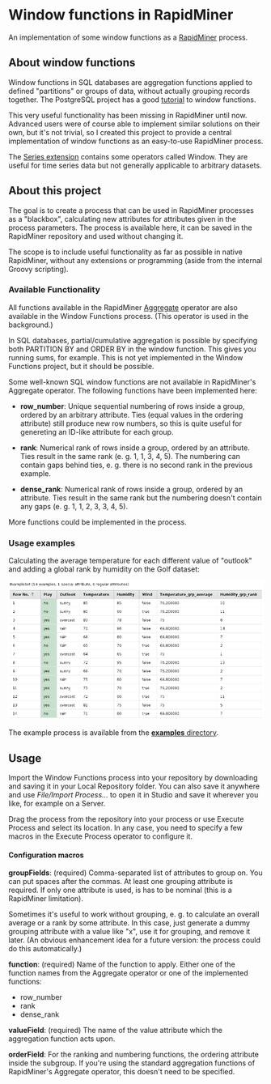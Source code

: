 # Window functions in RapidMiner

An implementation of some window functions as a [RapidMiner](https://rapidminer.com/) process.

## About window functions

Window functions in SQL databases are aggregation functions applied to defined
"partitions" or groups of data, without actually grouping records together. The
PostgreSQL project has a good 
[tutorial](https://www.postgresql.org/docs/current/static/tutorial-window.html)
to window functions. 

This very useful functionality has been missing in RapidMiner until now.
Advanced users were of course able to implement similar solutions on their own,
but it's not trivial, so I created this project to provide a central
implementation of window functions as an easy-to-use RapidMiner process.

The [Series extension](https://marketplace.rapidminer.com/UpdateServer/faces/product_details.xhtml?productId=rmx_series)
contains some operators called Window. They are useful for time series data but
not generally applicable to arbitrary datasets. 

## About this project

The goal is to create a process that can be used in RapidMiner processes as a
"blackbox", calculating new attributes for attributes given in the process
parameters. The process is available here, it can be saved in the RapidMiner
repository and used without changing it.

The scope is to include useful functionality as far as possible in native
RapidMiner, without any extensions or programming (aside from the internal
Groovy scripting). 

### Available Functionality

All functions available in the RapidMiner 
[Aggregate](http://docs.rapidminer.com/studio/operators/blending/table/grouping/aggregate.html) 
operator are also available in the Window Functions process. (This operator is
used in the background.)

In SQL databases, partial/cumulative aggregation is possible by specifying both
PARTITION BY and ORDER BY in the window function. This gives you running sums,
for example. This is not yet implemented in the Window Functions project, but it
should be possible.

Some well-known SQL window functions are not available in RapidMiner's Aggregate
operator. The following functions have been implemented here:

- **row_number**: Unique sequential numbering of rows inside a group, ordered by
  an arbitrary attribute. Ties (equal values in the ordering attribute) still
  produce new row numbers, so this is quite useful for genereting an ID-like
  attribute for each group.

- **rank**: Numerical rank of rows inside a group, ordered by an attribute. Ties
  result in the same rank (e. g. 1, 1, 3, 4, 5). The numbering can contain gaps
  behind ties, e. g. there is no second rank in the previous example.

- **dense_rank**: Numerical rank of rows inside a group, ordered by an
  attribute. Ties result in the same rank but the numbering doesn't contain any
  gaps (e. g. 1, 1, 2, 3, 3, 4, 5). 

More functions could be implemented in the process.

### Usage examples

Calculating the average temperature for each different value of "outlook" and
adding a global rank by humidity on the Golf dataset:

![Golf with average temperature and humidity rank](images/golf-temperature-humidity.png)

The example process is available from the [**examples** directory](examples/). 


## Usage

Import the Window Functions process into your repository by downloading and
saving it in your Local Repository folder. You can also save it anywhere and use
_File/Import Process..._ to open it in Studio and save it wherever you like, for
example on a Server.

Drag the process from the repository into your process or use Execute Process
and select its location. In any case, you need to specify a few macros in the
Execute Process operator to configure it.

#### Configuration macros

**groupFields**: (required) Comma-separated list of attributes to group on. You
can put spaces after the commas. At least one grouping attribute is required. If
only one attribute is used, is has to be nominal (this is a RapidMiner
limitation). 

Sometimes it's useful to work without grouping, e. g. to calculate an overall
average or a rank by some attribute. In this case, just generate a dummy
grouping attribute with a value like "x", use it for grouping, and remove it
later. (An obvious enhancement idea for a future version: the process could do
this automatically.)

**function**: (required) Name of the function to apply. Either one of the function names
from the Aggregate operator or one of the implemented functions:

- row_number
- rank 
- dense_rank

**valueField**: (required) The name of the value attribute which the aggregation function
acts upon. 

**orderField**: For the ranking and numbering functions, the ordering attribute
inside the subgroup. If you're using the standard aggregation functions of
RapidMiner's Aggregate operator, this doesn't need to be specified.


